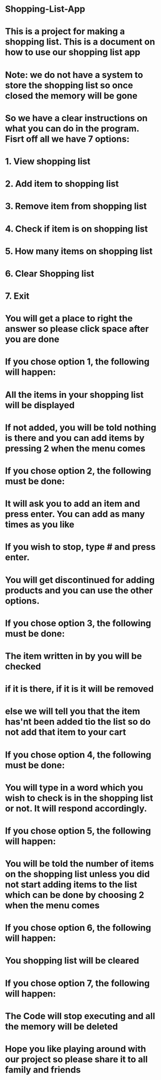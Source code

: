 # Shopping-List-App
# This is a project for making a shopping list. This is a document on how to use our shopping list app
# Note: we do not have a system to store the shopping list so once closed the memory will be gone

# So we have a clear instructions on what you can do in the program. Fisrt off all we have 7 options:
#   1. View shopping list
#   2. Add item to shopping list
#   3. Remove item from shopping list
#   4. Check if item is on shopping list
#   5. How many items on shopping list
#   6. Clear Shopping list
#   7. Exit

# You will get a place to right the answer so please click space after you are done

# If you chose option 1, the following will happen:
#   All the items in your shopping list will be displayed
#   If not added, you will be told nothing is there and you can add items by pressing 2 when the menu comes

# If you chose option 2, the following must be done:
#   It will ask you to add an item and press enter. You can add as many times as you like
#   If you wish to stop, type # and press enter.
#   You will get discontinued for adding products and you can use the other options.

# If you chose option 3, the following must be done:
#   The item written in by you will be checked 
#   if it is there, if it is it will be removed 
#   else we will tell you that the item has'nt been added tio the list so do not add that item to your cart

# If you chose option 4, the following must be done:
#   You will type in a word which you wish to check is in the shopping list or not. It will respond accordingly.

# If you chose option 5, the following will happen:
#   You will be told the number of items on the shopping list unless you did not start adding items to the list which can be done by choosing 2 when the menu comes

# If you chose option 6, the following will happen:
#   You shopping list will be cleared

# If you chose option 7, the following will happen:
#   The Code will stop executing and all the memory will be deleted

# Hope you like playing around with our project so please share it to all family and friends
